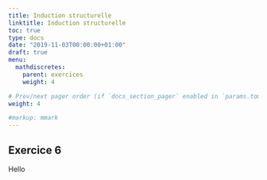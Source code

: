 ```yaml
---
title: Induction structurelle
linktitle: Induction structurelle
toc: true
type: docs
date: "2019-11-03T00:00:00+01:00"
draft: true
menu:
  mathdiscretes:
    parent: exercices
    weight: 4

# Prev/next pager order (if `docs_section_pager` enabled in `params.toml`)
weight: 4

#markup: mmark
---
```


## Exercice 6

Hello
